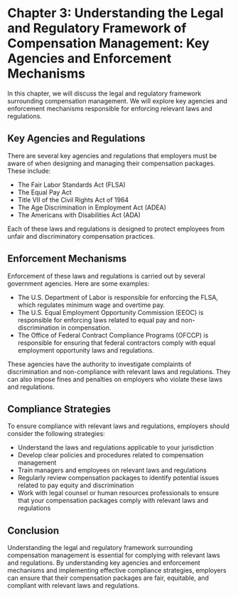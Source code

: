 Chapter 3: Understanding the Legal and Regulatory Framework of Compensation Management: Key Agencies and Enforcement Mechanisms
===============================================================================================================================

In this chapter, we will discuss the legal and regulatory framework surrounding compensation management. We will explore key agencies and enforcement mechanisms responsible for enforcing relevant laws and regulations.

Key Agencies and Regulations
----------------------------

There are several key agencies and regulations that employers must be aware of when designing and managing their compensation packages. These include:

* The Fair Labor Standards Act (FLSA)
* The Equal Pay Act
* Title VII of the Civil Rights Act of 1964
* The Age Discrimination in Employment Act (ADEA)
* The Americans with Disabilities Act (ADA)

Each of these laws and regulations is designed to protect employees from unfair and discriminatory compensation practices.

Enforcement Mechanisms
----------------------

Enforcement of these laws and regulations is carried out by several government agencies. Here are some examples:

* The U.S. Department of Labor is responsible for enforcing the FLSA, which regulates minimum wage and overtime pay.
* The U.S. Equal Employment Opportunity Commission (EEOC) is responsible for enforcing laws related to equal pay and non-discrimination in compensation.
* The Office of Federal Contract Compliance Programs (OFCCP) is responsible for ensuring that federal contractors comply with equal employment opportunity laws and regulations.

These agencies have the authority to investigate complaints of discrimination and non-compliance with relevant laws and regulations. They can also impose fines and penalties on employers who violate these laws and regulations.

Compliance Strategies
---------------------

To ensure compliance with relevant laws and regulations, employers should consider the following strategies:

* Understand the laws and regulations applicable to your jurisdiction
* Develop clear policies and procedures related to compensation management
* Train managers and employees on relevant laws and regulations
* Regularly review compensation packages to identify potential issues related to pay equity and discrimination
* Work with legal counsel or human resources professionals to ensure that your compensation packages comply with relevant laws and regulations

Conclusion
----------

Understanding the legal and regulatory framework surrounding compensation management is essential for complying with relevant laws and regulations. By understanding key agencies and enforcement mechanisms and implementing effective compliance strategies, employers can ensure that their compensation packages are fair, equitable, and compliant with relevant laws and regulations.
